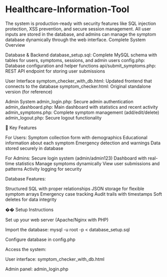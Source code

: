 # Healthcare-Information-Tool

The system is production-ready with security features like SQL injection protection, XSS prevention, and secure session management. All user inputs are stored in the database, and admins can manage the symptom database dynamically through the web interface.
Complete System Overview

Database & Backend
database_setup.sql: Complete MySQL schema with tables for users, symptoms, sessions, and admin users
config.php: Database configuration and helper functions
api/submit_symptoms.php: REST API endpoint for storing user submissions

User Interface
symptom_checker_with_db.html: Updated frontend that connects to the database
symptom_checker.html: Original standalone version (for reference)

Admin System
admin_login.php: Secure admin authentication
admin_dashboard.php: Main dashboard with statistics and recent activity
admin_symptoms.php: Complete symptom management (add/edit/delete)
admin_logout.php: Secure logout functionality

🚀 Key Features

For Users:
Symptom collection form with demographics
Educational information about each symptom
Emergency detection and warnings
Data stored securely in database

For Admins:
Secure login system (admin/admin123)
Dashboard with real-time statistics
Manage symptoms dynamically
View user submissions and patterns
Activity logging for security

Database Features:

Structured SQL with proper relationships
JSON storage for flexible symptom arrays
Emergency case tracking
Audit trails with timestamps
Soft deletes for data integrity

�� Setup Instructions

Set up your web server (Apache/Nginx with PHP)

Import the database: mysql -u root -p < database_setup.sql

Configure database in config.php

Access the system:

User interface: symptom_checker_with_db.html

Admin panel: admin_login.php

